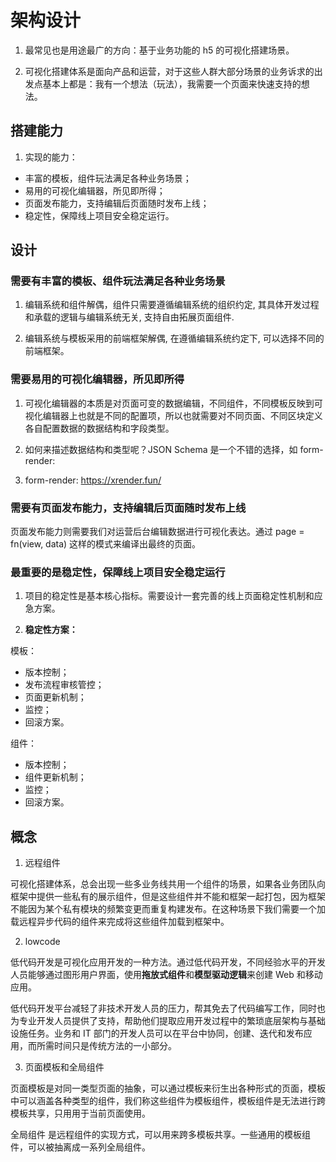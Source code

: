 # 架构设计

1. 最常见也是用途最广的方向：基于业务功能的 h5 的可视化搭建场景。

2. 可视化搭建体系是面向产品和运营，对于这些人群大部分场景的业务诉求的出发点基本上都是：我有一个想法（玩法），我需要一个页面来快速支持的想法。

## 搭建能力

1. 实现的能力：

- 丰富的模板，组件玩法满足各种业务场景；
- 易用的可视化编辑器，所见即所得；
- 页面发布能力，支持编辑后页面随时发布上线；
- 稳定性，保障线上项目安全稳定运行。

## 设计

### 需要有丰富的模板、组件玩法满足各种业务场景

1. 编辑系统和组件解偶，组件只需要遵循编辑系统的组织约定, 其具体开发过程和承载的逻辑与编辑系统无关, 支持自由拓展页面组件.

2. 编辑系统与模板采用的前端框架解偶, 在遵循编辑系统约定下, 可以选择不同的前端框架。

### 需要易用的可视化编辑器，所见即所得

1. 可视化编辑器的本质是对页面可变的数据编辑，不同组件，不同模板反映到可视化编辑器上也就是不同的配置项，所以也就需要对不同页面、不同区块定义各自配置数据的数据结构和字段类型。

2. 如何来描述数据结构和类型呢？JSON Schema 是一个不错的选择，如 form-render:

3. form-render: https://xrender.fun/

### 需要有页面发布能力，支持编辑后页面随时发布上线

页面发布能力则需要我们对运营后台编辑数据进行可视化表达。通过 page = fn(view, data) 这样的模式来编译出最终的页面。

### 最重要的是稳定性，保障线上项目安全稳定运行

1. 项目的稳定性是基本核心指标。需要设计一套完善的线上页面稳定性机制和应急方案。

2. **稳定性方案：**

模板：

- 版本控制；
- 发布流程审核管控；
- 页面更新机制；
- 监控；
- 回滚方案。

组件：

- 版本控制；
- 组件更新机制；
- 监控；
- 回滚方案。

## 概念

1. 远程组件

可视化搭建体系，总会出现一些多业务线共用一个组件的场景，如果各业务团队向框架中提供一些私有的展示组件，但是这些组件并不能和框架一起打包，因为框架不能因为某个私有模块的频繁变更而重复构建发布。在这种场景下我们需要一个加载远程异步代码的组件来完成将这些组件加载到框架中。

2. lowcode

低代码开发是可视化应用开发的一种方法。通过低代码开发，不同经验水平的开发人员能够通过图形用户界面，使用**拖放式组件**和**模型驱动逻辑**来创建 Web 和移动应用。

低代码开发平台减轻了非技术开发人员的压力，帮其免去了代码编写工作，同时也为专业开发人员提供了支持，帮助他们提取应用开发过程中的繁琐底层架构与基础设施任务。业务和 IT 部门的开发人员可以在平台中协同，创建、迭代和发布应用，而所需时间只是传统方法的一小部分。

3. 页面模板和全局组件

页面模板是对同一类型页面的抽象，可以通过模板来衍生出各种形式的页面，模板中可以涵盖各种类型的组件，我们称这些组件为模板组件，模板组件是无法进行跨模板共享，只用用于当前页面使用。

全局组件 是远程组件的实现方式，可以用来跨多模板共享。一些通用的模板组件，可以被抽离成一系列全局组件。
